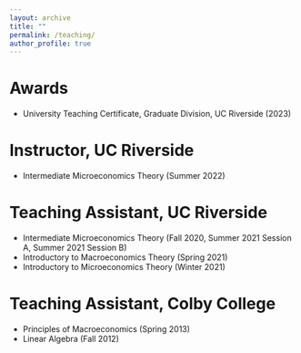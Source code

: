 ```yaml
---
layout: archive
title: ""
permalink: /teaching/
author_profile: true
---
```


# Awards

- University Teaching Certificate, Graduate Division, UC Riverside (2023)

# Instructor, UC Riverside

- Intermediate Microeconomics Theory (Summer 2022)

# Teaching Assistant, UC Riverside

- Intermediate Microeconomics Theory (Fall 2020, Summer 2021 Session A, Summer 2021 Session B)
- Introductory to Macroeconomics Theory (Spring 2021)
- Introductory to Microeconomics Theory (Winter 2021)

# Teaching Assistant, Colby College

- Principles of Macroeconomics (Spring 2013)
- Linear Algebra (Fall 2012)

